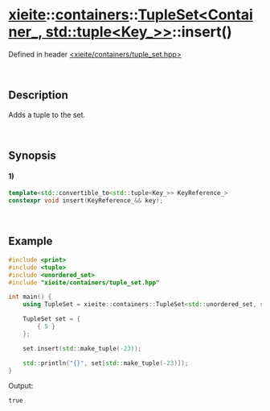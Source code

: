 # [xieite](../../../../../xieite.md)\:\:[containers](../../../../../containers.md)\:\:[TupleSet<Container_, std::tuple<Key_>>](../../../tuple_set.md)\:\:insert\(\)
Defined in header [<xieite/containers/tuple_set.hpp>](../../../../../../include/xieite/containers/tuple_set.hpp)

&nbsp;

## Description
Adds a tuple to the set.

&nbsp;

## Synopsis
#### 1)
```cpp
template<std::convertible_to<std::tuple<Key_>> KeyReference_>
constexpr void insert(KeyReference_&& key);
```

&nbsp;

## Example
```cpp
#include <print>
#include <tuple>
#include <unordered_set>
#include "xieite/containers/tuple_set.hpp"

int main() {
    using TupleSet = xieite::containers::TupleSet<std::unordered_set, std::tuple<int>>;

    TupleSet set = {
        { 5 }
    };

    set.insert(std::make_tuple(-23));

    std::println("{}", set[std::make_tuple(-23)]);
}
```
Output:
```
true
```
